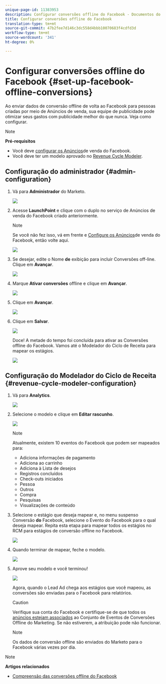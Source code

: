 ```yaml
---
unique-page-id: 11383953
description: Configurar conversões offline do Facebook - Documentos do Marketing - Documentação do produto
title: Configurar conversões offline do Facebook
translation-type: tm+mt
source-git-commit: 47b2fee7d146c3dc558d4bbb10070683f4cdfd3d
workflow-type: tm+mt
source-wordcount: '341'
ht-degree: 0%

---
```



# Configurar conversões offline do Facebook {#set-up-facebook-offline-conversions}

Ao enviar dados de conversão offline de volta ao Facebook para pessoas criadas por meio de Anúncios de venda, sua equipe de publicidade pode otimizar seus gastos com publicidade melhor do que nunca. Veja como configurar.

>[!NOTE]
>
>**Pré-requisitos**
>
>* Você deve [configurar os Anúncios](set-up-facebook-lead-ads.md)de venda do Facebook.
>* Você deve ter um modelo aprovado no [Revenue Cycle Modeler](http://docs.marketo.com/display/docs/revenue+cycle+models).

>



## Configuração do administrador {#admin-configuration}

1. Vá para **Administrador** do Marketo.

   ![](assets/image2016-11-29-13-3a8-3a45.png)

1. Acesse **LaunchPoint** e clique com o duplo no serviço de Anúncios de venda do Facebook criado anteriormente.

   >[!NOTE]
   >
   >Se você não fez isso, vá em frente e [Configure os Anúncios](set-up-facebook-lead-ads.md)de venda do Facebook, então volte aqui.

   ![](assets/image2016-11-29-13-3a10-3a43.png)

1. Se desejar, edite o Nome **de** exibição para incluir Conversões off-line. Clique em **Avançar**.

   ![](assets/image2016-11-29-13-3a12-3a19.png)

1. Marque **Ativar conversões** offline e clique em **Avançar**.

   ![](assets/image2016-11-29-13-3a13-3a32.png)

1. Clique em **Avançar**.

   ![](assets/image2016-11-29-13-3a14-3a17.png)

1. Clique em **Salvar**.

   ![](assets/image2016-11-29-13-3a14-3a52.png)

   Doce! A metade do tempo foi concluída para ativar as Conversões offline do Facebook. Vamos até o Modelador do Ciclo de Receita para mapear os estágios.

   ![](assets/image2016-11-29-13-3a16-3a55.png)

## Configuração do Modelador do Ciclo de Receita {#revenue-cycle-modeler-configuration}

1. Vá para **Analytics**.

   ![](assets/image2016-11-29-13-3a29-3a23.png)

1. Selecione o modelo e clique em **Editar rascunho**.

   ![](assets/image2016-11-29-13-3a31-3a6.png)

   >[!NOTE]
   >
   >Atualmente, existem 10 eventos do Facebook que podem ser mapeados para:
   >
   >    
   >    
   >    * Adiciona informações de pagamento
   >    * Adiciona ao carrinho
   >    * Adiciona à Lista de desejos
   >    * Registros concluídos
   >    * Check-outs iniciados
   >    * Pessoa
   >    * Outros
   >    * Compra
   >    * Pesquisas
   >    * Visualizações de conteúdo


1. Selecione o estágio que deseja mapear e, no menu suspenso Conversão **do** Facebook, selecione o Evento do Facebook para o qual deseja mapear. Repita esta etapa para mapear todos os estágios no RCM para estágios de conversão offline no Facebook.

   ![](assets/1-1.png)

1. Quando terminar de mapear, feche o modelo.

   ![](assets/2.png)

1. Aprove seu modelo e você terminou!

   ![](assets/image2016-11-29-15-3a6-3a30.png)

   Agora, quando o Lead Ad chega aos estágios que você mapeou, as conversões são enviadas para o Facebook para relatórios.

   >[!CAUTION]
   >
   >Verifique sua conta do Facebook e certifique-se de que todos os [anúncios estejam associados](https://www.facebook.com/business/url/?href=%2Fbusiness%2Fhelp%2Fwww%2F1776828022605281&amp;cmsid&amp;creative=link&amp;creative_detail=advertiser-help-center&amp;create_type&amp;destination_cms_id&amp;orig_http_referrer) ao Conjunto de Eventos de Conversões Offline do Marketing. Se não estiverem, a atribuição pode não funcionar.

   >[!NOTE]
   >
   >Os dados de conversão offline são enviados do Marketo para o Facebook várias vezes por dia.

>[!NOTE]
>
>**Artigos relacionados**
>
>* [Compreensão das conversões offline do Facebook](understanding-facebook-offline-conversions.md)

>



